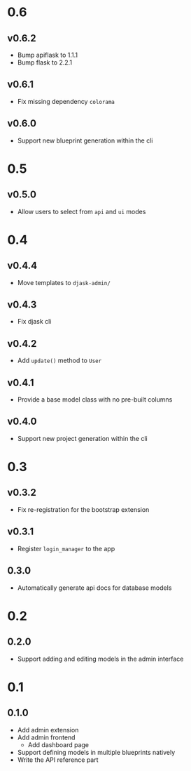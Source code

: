 # 0.6

## v0.6.2

- Bump apiflask to 1.1.1
- Bump flask to 2.2.1

## v0.6.1

- Fix missing dependency `colorama`

## v0.6.0

- Support new blueprint generation within the cli

# 0.5

## v0.5.0

- Allow users to select from `api` and `ui` modes

# 0.4

## v0.4.4

- Move templates to `djask-admin/`

## v0.4.3

- Fix djask cli

## v0.4.2

- Add `update()` method to `User`

## v0.4.1

- Provide a base model class with no pre-built columns

## v0.4.0

- Support new project generation within the cli

# 0.3

## v0.3.2

- Fix re-registration for the bootstrap extension

## v0.3.1

- Register `login_manager` to the app

## 0.3.0

- Automatically generate api docs for database models

# 0.2

## 0.2.0

- Support adding and editing models in the admin interface

# 0.1

## 0.1.0

- Add admin extension
- Add admin frontend
  - Add dashboard page
- Support defining models in multiple blueprints natively
- Write the API reference part
